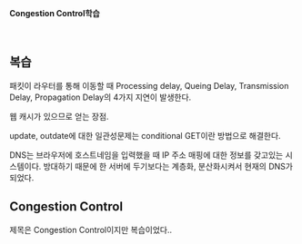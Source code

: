 **Congestion Control학습**

<br>

## 복습

패킷이 라우터를 통해 이동할 때 Processing delay, Queing Delay, Transmission Delay, Propagation Delay의 4가지 지연이 발생한다.

웹 캐시가 있으므로 얻는 장점.

update, outdate에 대한 일관성문제는 conditional GET이란 방법으로 해결한다.

DNS는 브라우저에 호스트네임을 입력했을 때 IP 주소 매핑에 대한 정보를 갖고있는 시스템이다. 방대하기 때문에 한 서버에 두기보다는 계층화, 분산화시켜서 현재의 DNS가 되었다.

## Congestion Control

제목은 Congestion Control이지만 복습이었다..
